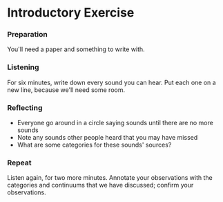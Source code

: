 # Introductory Exercise

### Preparation
You'll need a paper and something to write with.

### Listening
For six minutes, write down every sound you can hear. Put each one on a new line, because we'll need some room.

### Reflecting


- Everyone go around in a circle saying sounds until there are no more sounds
- Note any sounds other people heard that you may have missed
- What are some categories for these sounds' sources?

<!-- 
- Do this on a whiteboard:
    - Inside your own body
    - Your body moving other things
    - Other peoples' bodies
    - Other peoples' bodies moving things
    - Machines moving on their own
        - Climate control
        - Vehicles
    - Nonhuman living things
    - Weather
        - Wind
        - Precipitation
    - Earth itself (hope not!)
    - —> annotate your sound list according to these categories

- What are some categories, or perhaps binaries or continuums, for the _qualities_ of these sounds?
    - Loud <-> soft
    - Pitched <-> unpitched
    - High pitch <-> low pitch
    - Rough <-> pure
    - Sharp, watery, diffuse, clanky, etc
    - Discrete / repeating / continuous
        - Repeating fast <-> slow
        - Repeating randomly <-> rhythmically
    - Close <-> distant
    - Moving <-> still
    - Reverberant <-> dry (depends on your space)
    - –> annotate your sound list with these qualities

- What are some of the subjective ways in which we might react to these sounds?
    - Familiar / unfamiliar
        - Familiar from general experience
        - Familiar from particular memories
    - Concerning / benign
    - Background / foreground
    - Relaxing <-> exciting / depressing <-> irritating
    - –> annotate your sound list with how you feel about the sounds 
-->

### Repeat

Listen again, for two more minutes. Annotate your observations with the categories and continuums that we have discussed; confirm your observations.
